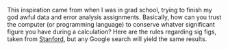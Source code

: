 This inspiration came from when I was in grad school, trying to finish my god awful data and error analysis assignments. Basically, how can you trust the computer (or programming language) to conserve whatver significant figure you have during a calculation? Here are the rules regarding sig figs, taken from [Stanford](http://web.stanford.edu/class/archive/chem/chem31a/chem31a.1112/notes_on_significant_figures.pdf), but any Google search will yield the same results.



